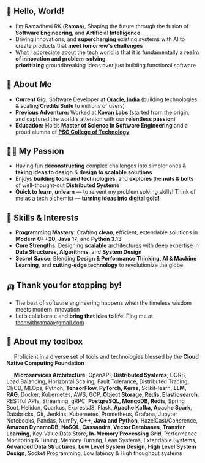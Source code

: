 ## 🐼 Hello, World! 

- I'm Ramadhevi RK (**Ramaa**), Shaping the future through the fusion of **Software Engineering**, and **Artificial Intelligence**
- Driving innovations, and **supercharging** existing systems with AI to create products that **meet tomorrow's challenges**
- What I appreciate about the tech world is that it is fundamentally a **realm of innovation and problem-solving**,  
  **prioritizing** groundbreaking ideas over just building functional software

## 🥑 About Me

- **Current Gig:** Software Developer at **[Oracle, India](https://oracle.com)** (building technologies & scaling **Credits Suite** to millions of users)
- **Previous Adventure:** Worked at **[Kovan Labs](https://kovanlabs.com)** (started from the origin, and captured the world's attention with our **relentless passion**)  
- **Education:** Holds **Master of Science in Software Engineering** and a proud alumna of **[PSG College of Technology](https://www.psgtech.edu/index1.php)**

## 🏄‍♀️ My Passion

- Having fun **deconstructing** complex challenges into simpler ones & **taking ideas to design** & **design to scalable solutions**
- Enjoys **building tools and technologies**, and **explores** the **nuts & bolts** of well-thought-out **Distributed Systems**
- **Quick to learn, unlearn** — to reivent my problem solving skills! Think of me as a tech alchemist — **turning ideas into digital gold!**

## 🧀 Skills & Interests

- **Programming Mastery**: Crafting **clean**, efficient, extendable solutions in **Modern C++20, Java 17**, and **Python 3.13**
- **Core Strengths**: Designing **scalable** architectures with deep expertise in **Data Structures, Algorithms**, and **System Design**
- **Secret Sauce**: Blending **Design & Performance Thinking, AI & Machine Learning**, and **cutting-edge technology** to revolutionize the globe

## 🛺 Thank you for stopping by!
- The best of software engineering happens when the timeless wisdom meets modern innovation
- Let’s collaborate and **bring that idea to life**! Ping me at [techwithramaa@gmail.com](mailto:TechWithRamaa@example.com)

## 💼 About my toolbox

&nbsp;&nbsp;&nbsp;&nbsp; Proficient in a diverse set of tools and technologies blessed by the **Cloud Native Computing Foundation**

&nbsp;&nbsp;&nbsp;&nbsp; **Microservices Architecture**, OpenAPI, **Distributed Systems**, CQRS, Load Balancing, Horizontal Scaling, Fault Tolerance, Distributed Tracing, CI/CD, MLOps, Python, **TensorFlow, PyTorch, Keras**, Scikit-learn, **LLM, RAG**, Docker, Kubernetes, AWS, GCP, **Object Storage, Redis, Elasticsearch**, RESTful APIs, Streaming, gRPC, **PostgreSQL, MongoDB, Redis**, Spring Boot, Helidon, Quarkus, ExpressJS, Flask, **Apache Kafka, Apache Spark**, Databricks, Git, Jenkins, Kubernetes, Prometheus, Grafana, Jupyter Notebooks, Pandas, NumPy, **C++, Java and Python**,  HazelCast/Coherence, **Amazon DynamoDB, NoSQL, Cassandra, Vector Databases**, **Transfer Learning**, Key-Value Data Store, **In-Memory Processing Grid**, Performance Monitoring & Tuning, Memory Turning, Lean Systems, Extendable Systems, **Advanced Data Structures**, **Low Level System Design**, **High Level System Design**, Socket Programming, Low latency & High thoughput systems

